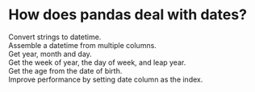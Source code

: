 # How does pandas deal with dates? 
Convert strings to datetime.<br/>
Assemble a datetime from multiple columns.<br/>
Get year, month and day.<br/>
Get the week of year, the day of week, and leap year.<br/>
Get the age from the date of birth.<br/>
Improve performance by setting date column as the index.<br/>
